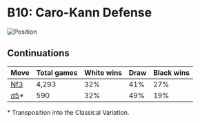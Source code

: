 # B10: Caro-Kann Defense

![Position](https://chessboardimage.com/rnbqkbnr/pp2pppp/2p5/3p4/4P3/2N5/PPPP1PPP/R1BQKBNR.png)

## Continuations

Move                                                           | Total games | White wins | Draw | Black wins
---------------------------------------------------------------|-------------|------------|------|-----------
[Nf3](rnbqkbnr-pp2pppp-2p5-3p4-4P3-2N2N2-PPPP1PPP-R1BQKB1R.md) | 4,293       | 32%        | 41%  | 27%
[d5](rnbqkbnr-pp2pppp-2p5-3p4-3PP3-2N5-PPP2PPP-R1BQKBNR.md)\*  | 590         | 32%        | 49%  | 19%

\* Transposition into the Classical Variation.
